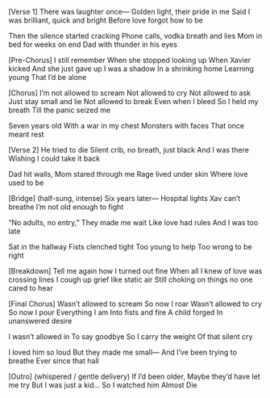 [Verse 1]
There was laughter once—
Golden light, their pride in me
Said I was brilliant, quick and bright
Before love forgot how to be

Then the silence started cracking
Phone calls, vodka breath and lies
Mom in bed for weeks on end
Dad with thunder in his eyes

[Pre-Chorus]
I still remember
When she stopped looking up
When Xavier kicked
And she just gave up
I was a shadow
In a shrinking home
Learning young
That I’d be alone

[Chorus]
I’m not allowed to scream
Not allowed to cry
Not allowed to ask
Just stay small and lie
Not allowed to break
Even when I bleed
So I held my breath
Till the panic seized me

Seven years old
With a war in my chest
Monsters with faces
That once meant rest

[Verse 2]
He tried to die
Silent crib, no breath, just black
And I was there
Wishing I could take it back

Dad hit walls,
Mom stared through me
Rage lived under skin
Where love used to be

[Bridge] (half-sung, intense)
Six years later—
Hospital lights
Xav can’t breathe
I’m not old enough to fight

“No adults, no entry,”
They made me wait
Like love had rules
And I was too late

Sat in the hallway
Fists clenched tight
Too young to help
Too wrong to be right

[Breakdown]
Tell me again how I turned out fine
When all I knew of love was crossing lines
I cough up grief like static air
Still choking on things no one cared to hear

[Final Chorus]
Wasn’t allowed to scream
So now I roar
Wasn’t allowed to cry
So now I pour
Everything I am
Into fists and fire
A child forged
In unanswered desire

I wasn’t allowed in
To say goodbye
So I carry the weight
Of that silent cry

I loved him so loud
But they made me small—
And I’ve been trying to breathe
Ever since that hall

[Outro] (whispered / gentle delivery)
If I’d been older,
Maybe they’d have let me try
But I was just a kid…
So I watched him
Almost
Die

